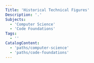 ```yaml
---
Title: 'Historical Technical Figures'
Description: '.'
Subjects:
  - 'Computer Science'
  - 'Code Foundations'
Tags:
  - ''
CatalogContent:
  - 'paths/computer-science'
  - 'paths/code-foundations'
---
```


